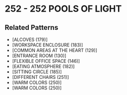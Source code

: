 # 252 - 252 POOLS OF LIGHT

## Related Patterns

- [ALCOVES (179)]
- [WORKSPACE ENCLOSURE (183)]
- [COMMON AREAS AT THE HEART (129)]
- [ENTRANCE ROOM (130)]
- [FLEXIBLE OFFICE SPACE (146)]
- [EATING ATMOSPHERE (182)]
- [SITTING CIRCLE (185)]
- [DIFFERENT CHAIRS (251)]
- [WARM COLORS (250)]
- [WARM COLORS (250)]
